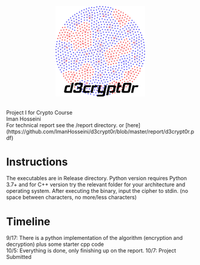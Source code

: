 <p align="center">
    <img
      alt="Node.js"
      src="https://github.com/ImanHosseini/d3crypt0r/raw/master/logo/blatticeT.png"
      width="240"
    />
</p>

<br>
Project I for Crypto Course <br>
Iman Hosseini <br>
For technical report see the /report directory. or [here](https://github.com/ImanHosseini/d3crypt0r/blob/master/report/d3crypt0r.pdf) <br>

# Instructions
The executables are in Release directory. Python version requires Python 3.7+ and for C++ version try the relevant folder for your architecture and operating system. After executing the binary, input the cipher to stdin. (no space between characters, no more/less characters)

# Timeline
9/17: There is a python implementation of the algorithm (encryption and decryption) plus some starter cpp code <br>
10/5: Everything is done, only finishing up on the report.
10/7: Project Submitted
